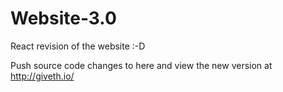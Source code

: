 # Website-3.0
React revision of the website :-D

Push source code changes to here and view the new version at http://giveth.io/